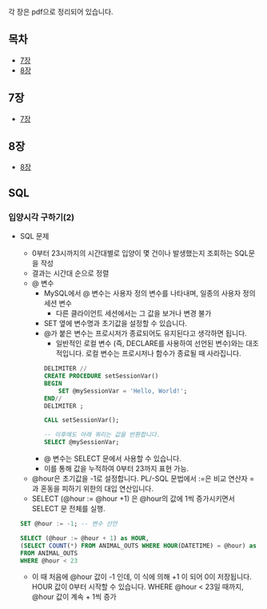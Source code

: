 각 장은 pdf으로 정리되어 있습니다.

## 목차

- [7장](#7장)
- [8장](#8장)

## 7장
- [7장](./7장.pdf)
## 8장
- [8장](./8장.pdf)


## SQL

### 입양시각 구하기(2)
- SQL 문제
    - 0부터 23시까지의 시간대별로 입양이 몇 건이나 발생했는지 조회하는 SQL문을 작성
    - 결과는 시간대 순으로 정렬
    - @ 변수
        - MySQL에서 @ 변수는 사용자 정의 변수를 나타내며, 일종의 사용자 정의 세션 변수
            - 다른 클라이언트 세션에서는 그 값을 보거나 변경 불가
        - SET 옆에 변수명과 초기값을 설정할 수 있습니다.
        - @가 붙은 변수는 프로시저가 종료되어도 유지된다고 생각하면 됩니다.
            - 일반적인 로컬 변수 (즉, DECLARE를 사용하여 선언된 변수)와는 대조적입니다. 로컬 변수는 프로시저나 함수가 종료될 때 사라집니다.
            ```sql
            DELIMITER //
            CREATE PROCEDURE setSessionVar()
            BEGIN
                SET @mySessionVar = 'Hello, World!';
            END//
            DELIMITER ;

            CALL setSessionVar();

            -- 이후에도 아래 쿼리는 값을 반환합니다.
            SELECT @mySessionVar;
            ```
        - @ 변수는 SELECT 문에서 사용할 수 있습니다.
        - 이를 통해 값을 누적하여 0부터 23까지 표현 가능.
    - @hour은 초기값을 -1로 설정합니다. PL/-SQL 문법에서 :=은 비교 연산자 =과 혼동을 피하기 위한의 대입 연산입니다.
    - SELECT (@hour := @hour +1) 은 @hour의 값에 1씩 증가시키면서 SELECT 문 전체를 실행.
    ```sql
    SET @hour := -1; -- 변수 선언

    SELECT (@hour := @hour + 1) as HOUR,
    (SELECT COUNT(*) FROM ANIMAL_OUTS WHERE HOUR(DATETIME) = @hour) as COUNT
    FROM ANIMAL_OUTS
    WHERE @hour < 23
    ```

    - 이 때 처음에 @hour 값이 -1 인데, 이 식에 의해 +1 이 되어 0이 저장됩니다.
        HOUR 값이 0부터 시작할 수 있습니다.
        WHERE @hour < 23일 때까지, @hour 값이 계속 + 1씩 증가